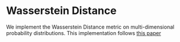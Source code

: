 # Wasserstein Distance

We implement the Wasserstein Distance metric on multi-dimensional probability distributions.
This implementation follows [this paper](https://arxiv.org/pdf/1805.07416v1.pdf)
